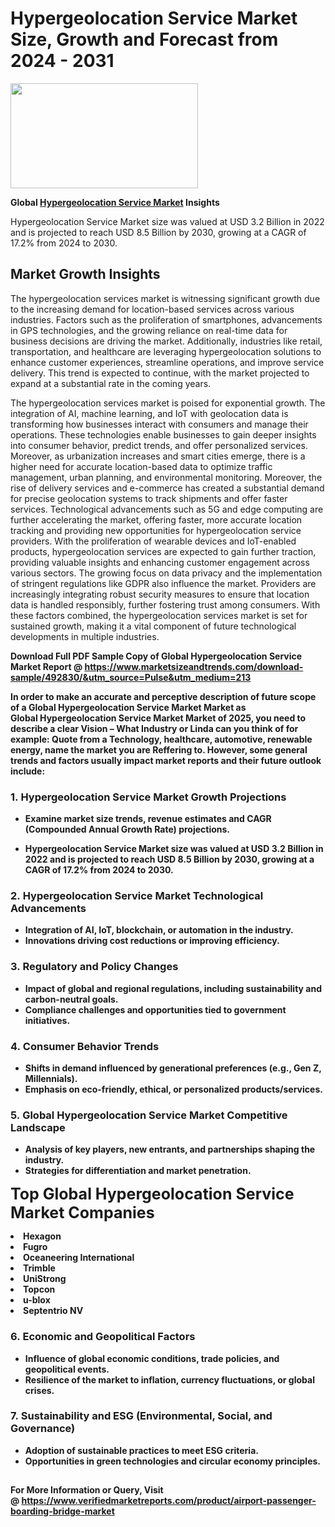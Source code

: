 <H1>Hypergeolocation Service Market Size, Growth and Forecast from 2024 - 2031</H1><img class="aligncenter size-medium wp-image-584254" src="https://thirdeyenews.in/wp-content/uploads/2024/09/Global-Market-Research-300x168.jpeg" alt="" width="300" height="168" /><p><strong>Global&nbsp;<a href="https://www.marketsizeandtrends.com/download-sample/492830/&amp;utm_source=Pulse&amp;utm_medium=213">Hypergeolocation Service Market</a> Insights</strong></p><p>Hypergeolocation Service Market size was valued at USD 3.2 Billion in 2022 and is projected to reach USD 8.5 Billion by 2030, growing at a CAGR of 17.2% from 2024 to 2030.</p><p><h2>Market Growth Insights</h2> <p>The hypergeolocation services market is witnessing significant growth due to the increasing demand for location-based services across various industries. Factors such as the proliferation of smartphones, advancements in GPS technologies, and the growing reliance on real-time data for business decisions are driving the market. Additionally, industries like retail, transportation, and healthcare are leveraging hypergeolocation solutions to enhance customer experiences, streamline operations, and improve service delivery. This trend is expected to continue, with the market projected to expand at a substantial rate in the coming years.</p> <p><strong></strong></p> <p>The hypergeolocation services market is poised for exponential growth. The integration of AI, machine learning, and IoT with geolocation data is transforming how businesses interact with consumers and manage their operations. These technologies enable businesses to gain deeper insights into consumer behavior, predict trends, and offer personalized services. Moreover, as urbanization increases and smart cities emerge, there is a higher need for accurate location-based data to optimize traffic management, urban planning, and environmental monitoring. Moreover, the rise of delivery services and e-commerce has created a substantial demand for precise geolocation systems to track shipments and offer faster services. Technological advancements such as 5G and edge computing are further accelerating the market, offering faster, more accurate location tracking and providing new opportunities for hypergeolocation service providers. With the proliferation of wearable devices and IoT-enabled products, hypergeolocation services are expected to gain further traction, providing valuable insights and enhancing customer engagement across various sectors. The growing focus on data privacy and the implementation of stringent regulations like GDPR also influence the market. Providers are increasingly integrating robust security measures to ensure that location data is handled responsibly, further fostering trust among consumers. With these factors combined, the hypergeolocation services market is set for sustained growth, making it a vital component of future technological developments in multiple industries. <p><strong></p><p><span class=""><strong>Download Full PDF Sample Copy of Global Hypergeolocation Service Market Report</strong> @ <a href="https://www.marketsizeandtrends.com/download-sample/492830/&amp;utm_source=Pulse&amp;utm_medium=213" target="_blank">https://www.marketsizeandtrends.com/download-sample/492830/&amp;utm_source=Pulse&amp;utm_medium=213</a></span></p><p>In order to make an accurate and perceptive description of future scope of a Global&nbsp;Hypergeolocation Service Market Market as Global&nbsp;Hypergeolocation Service Market Market of 2025, you need to describe a clear Vision &ndash; What Industry or Linda can you think of for example: Quote from a Technology, healthcare, automotive, renewable energy, name the market you are Reffering to. However, some general trends and factors usually impact market reports and their future outlook include:</p><h3>1.&nbsp;<strong>Hypergeolocation Service Market Growth Projections</strong></h3><ul><li>Examine market size trends, revenue estimates and CAGR (Compounded Annual Growth Rate) projections.</li><li><p>Hypergeolocation Service Market size was valued at USD 3.2 Billion in 2022 and is projected to reach USD 8.5 Billion by 2030, growing at a CAGR of 17.2% from 2024 to 2030.</p></li></ul><h3>2.&nbsp;<strong>Hypergeolocation Service Market Technological Advancements</strong></h3><ul><li>Integration of AI, IoT, blockchain, or automation in the industry.</li><li>Innovations driving cost reductions or improving efficiency.</li></ul><h3>3.&nbsp;<strong>Regulatory and Policy Changes</strong></h3><ul><li>Impact of global and regional regulations, including sustainability and carbon-neutral goals.</li><li>Compliance challenges and opportunities tied to government initiatives.</li></ul><h3>4.&nbsp;<strong>Consumer Behavior Trends</strong></h3><ul><li>Shifts in demand influenced by generational preferences (e.g., Gen Z, Millennials).</li><li>Emphasis on eco-friendly, ethical, or personalized products/services.</li></ul><h3>5.&nbsp;<strong>Global Hypergeolocation Service Market Competitive Landscape</strong></h3><ul><li>Analysis of key players, new entrants, and partnerships shaping the industry.</li><li>Strategies for differentiation and market penetration.</li></ul><p data-pm-slice="1 1 []"><span style="color: inherit; font-family: inherit; font-size: 25px;">Top Global Hypergeolocation Service Market Companies</span></p><div class="" data-test-id=""><p><li>Hexagon</li><li> Fugro</li><li> Oceaneering International</li><li> Trimble</li><li> UniStrong</li><li> Topcon</li><li> u-blox</li><li> Septentrio NV</li></p></div><h3>6.&nbsp;<strong>Economic and Geopolitical Factors</strong></h3><ul><li>Influence of global economic conditions, trade policies, and geopolitical events.</li><li>Resilience of the market to inflation, currency fluctuations, or global crises.</li></ul><h3>7.&nbsp;<strong>Sustainability and ESG (Environmental, Social, and Governance)</strong></h3><ul><li>Adoption of sustainable practices to meet ESG criteria.</li><li>Opportunities in green technologies and circular economy principles.</li></ul><h2><strong style="font-size: 14px;">For More Information or Query, Visit @&nbsp;</strong><a style="background-color: #ffffff; font-size: 14px;" href="https://www.marketsizeandtrends.com/report/hypergeolocation-service-market/" target="_blank">https://www.verifiedmarketreports.com/product/airport-passenger-boarding-bridge-market</a></h2>
